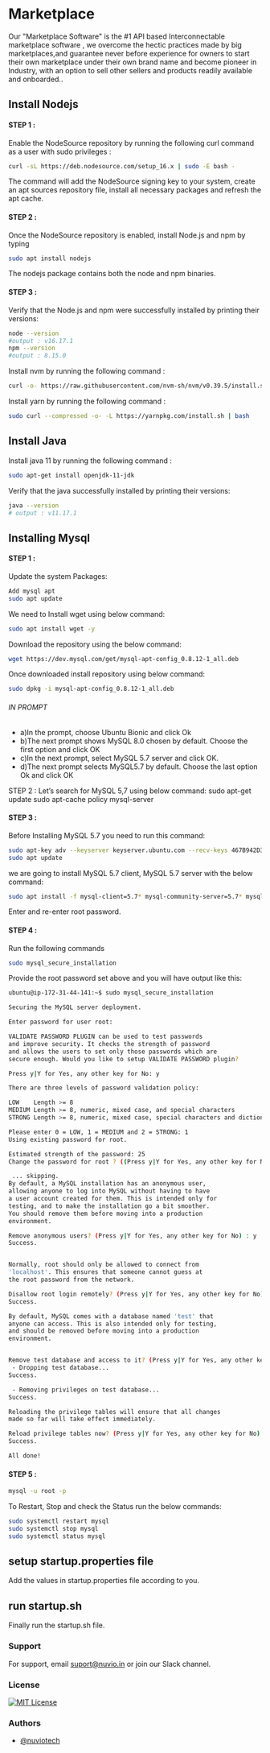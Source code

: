 # Marketplace

Our "Marketplace Software" is the #1 API based Interconnectable marketplace software , we overcome the hectic practices made by big marketplaces,and guarantee never before experience for owners to start their own marketplace under their own brand name and become pioneer in Industry, with an option to sell other sellers and products readily available and onboarded..

## Install Nodejs

#### STEP 1 :
Enable the NodeSource repository by running the following curl command as a user with sudo privileges :
```bash
curl -sL https://deb.nodesource.com/setup_16.x | sudo -E bash -
```
The command will add the NodeSource signing key to your system, create an apt sources repository file, install all necessary packages and refresh the apt cache.
#### STEP 2 :
Once the NodeSource repository is enabled, install Node.js and npm by typing
```bash
sudo apt install nodejs
```
The nodejs package contains both the node and npm binaries.

#### STEP 3 :
Verify that the Node.js and npm were successfully installed by printing their versions:

```bash
node --version
#output : v16.17.1
npm --version
#output : 8.15.0
```

Install nvm by running the following command :
```bash
curl -o- https://raw.githubusercontent.com/nvm-sh/nvm/v0.39.5/install.sh | bash
```
Install yarn by running the following command :
````bash
sudo curl --compressed -o- -L https://yarnpkg.com/install.sh | bash
````

## Install Java
Install java 11 by running the following command :
```bash
sudo apt-get install openjdk-11-jdk
```
Verify that the java successfully installed by printing their versions:
```bash
java --version
# output : v11.17.1
```

## Installing Mysql
#### STEP 1 :
Update the system Packages:
```bash
Add mysql apt 
sudo apt update
```
We need to Install wget using below command:
```bash
sudo apt install wget -y
```
Download the repository using the below command:
```bash
wget https://dev.mysql.com/get/mysql-apt-config_0.8.12-1_all.deb
```
Once downloaded install repository using below command:
```bash
sudo dpkg -i mysql-apt-config_0.8.12-1_all.deb
```

###### IN PROMPT
- a)In the prompt, choose Ubuntu Bionic and click Ok
- b)The next prompt shows MySQL 8.0 chosen by default. Choose the first option and click OK
- c)In the next prompt, select MySQL 5.7 server and click OK.
- d)The next prompt selects MySQL5.7 by default. Choose the last option Ok and click OK

STEP 2 : 
Let’s search for MySQL 5,7 using below command:
sudo apt-get update
sudo apt-cache policy mysql-server

#### STEP 3 :
Before Installing MySQL 5.7 you need to run this command:
```bash
sudo apt-key adv --keyserver keyserver.ubuntu.com --recv-keys 467B942D3A79BD29
sudo apt update
```

we are going to install MySQL 5.7 client, MySQL 5.7 server with the below command:
```bash
sudo apt install -f mysql-client=5.7* mysql-community-server=5.7* mysql-server=5.7*
```
Enter and re-enter root password.
#### STEP 4 : 
Run the following commands
```bash
sudo mysql_secure_installation
```
Provide the root password set above and you will have output like this:
```bash
ubuntu@ip-172-31-44-141:~$ sudo mysql_secure_installation

Securing the MySQL server deployment.

Enter password for user root:

VALIDATE PASSWORD PLUGIN can be used to test passwords
and improve security. It checks the strength of password
and allows the users to set only those passwords which are
secure enough. Would you like to setup VALIDATE PASSWORD plugin?

Press y|Y for Yes, any other key for No: y

There are three levels of password validation policy:

LOW    Length >= 8
MEDIUM Length >= 8, numeric, mixed case, and special characters
STRONG Length >= 8, numeric, mixed case, special characters and dictionary file

Please enter 0 = LOW, 1 = MEDIUM and 2 = STRONG: 1
Using existing password for root.

Estimated strength of the password: 25
Change the password for root ? ((Press y|Y for Yes, any other key for No) : no

 ... skipping.
By default, a MySQL installation has an anonymous user,
allowing anyone to log into MySQL without having to have
a user account created for them. This is intended only for
testing, and to make the installation go a bit smoother.
You should remove them before moving into a production
environment.

Remove anonymous users? (Press y|Y for Yes, any other key for No) : y
Success.


Normally, root should only be allowed to connect from
'localhost'. This ensures that someone cannot guess at
the root password from the network.

Disallow root login remotely? (Press y|Y for Yes, any other key for No) : y
Success.

By default, MySQL comes with a database named 'test' that
anyone can access. This is also intended only for testing,
and should be removed before moving into a production
environment.


Remove test database and access to it? (Press y|Y for Yes, any other key for No) : y
 - Dropping test database...
Success.

 - Removing privileges on test database...
Success.

Reloading the privilege tables will ensure that all changes
made so far will take effect immediately.

Reload privilege tables now? (Press y|Y for Yes, any other key for No) : y
Success.

All done!

```
#### STEP 5 : 
```bash
mysql -u root -p 
```
To Restart, Stop and check the Status run the below commands:
```bash
sudo systemctl restart mysql
sudo systemctl stop mysql
sudo systemctl status mysql
```
## setup startup.properties file
Add the values in startup.properties file according to you.

## run startup.sh
Finally run the startup.sh file.


### Support

For support, email suport@nuvio.in or join our Slack channel.

### License

[![MIT License](https://img.shields.io/badge/License-BETA-green.svg)](https://choosealicense.com/licenses/mit/)

### Authors

- [@nuviotech](https://github.com/nuviotech)
